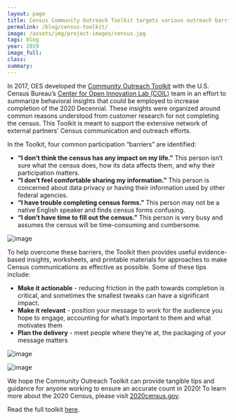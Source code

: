 ```yaml
---	
layout: page	
title: Census Community Outreach Toolkit targets various outreach barriers	
permalink: /blog/census-toolkit/	
image: /assets/img/project-images/census.jpg	
tags: blog
year: 2019
image_full: 	
class:	
summary: 	
---	
```


In 2017, OES developed the <a href="{{site.baseurl}}/othercollabs/census-community-outreach-toolkit"> Community Outreach Toolkit</a> with the U.S. Census Bureau’s <a href="https://opportunity.census.gov/coil/">Center for Open Innovation Lab (COIL)</a> team in an effort to summarize behavioral insights that could be employed to increase completion of the 2020 Decennial. These insights were organized around common reasons understood from customer research for not completing the census. This Toolkit is meant to support the extensive network of external partners’ Census communication and outreach efforts. 	

In the Toolkit, four common participation “barriers” are identified:	
- **“I don’t think the census has any impact on my life.”** This person isn’t sure what the census does, how its data affects them, and why their participation matters.	
- **“I don’t feel comfortable sharing my information.”** This person is concerned about data privacy or having their information used by other federal agencies.
- **“I have trouble completing census forms.”** This person may not be a native English speaker and finds census forms confusing.	
- **“I don’t have time to fill out the census.”** This person is very busy and assumes the census will be time-consuming and cumbersome.	

![image]({{site.baseurl}}/assets/img/project-images/othercollabs/census-toolkit-how-to-use.png)	

To help overcome these barriers, the Toolkit then provides useful evidence-based insights, worksheets, and printable materials for approaches to make Census communications as effective as possible. Some of these tips include:	
- **Make it actionable** - reducing friction in the path towards completion is critical, and sometimes the smallest tweaks can have a significant impact.	
- **Make it relevant** - position your message to work for the audience you hope to engage, accounting for what’s important to them and what motivates them	
- **Plan the delivery** - meet people where they’re at, the packaging of your message matters	

![image]({{site.baseurl}}/assets/img/project-images/othercollabs/census-101-handout.png)	

![image]({{site.baseurl}}/assets/img/project-images/othercollabs/census-data-handout.png)	

We hope the Community Outreach Toolkit can provide tangible tips and guidance for anyone working to ensure an accurate count in 2020! To learn more about the 2020 Census, please visit <a href="https://2020census.gov/">2020census.gov</a>. 	

Read the full toolkit <a href="https://www.census.gov/partners/toolkit.pdf">here</a>.
